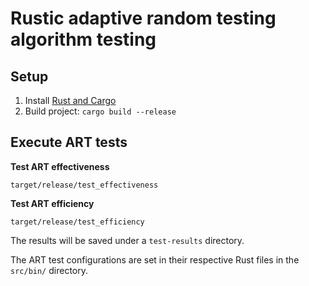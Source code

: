 # Rustic adaptive random testing algorithm testing

## Setup 

1. Install [Rust and Cargo](https://doc.rust-lang.org/cargo/getting-started/installation.html)
2. Build project: `cargo build --release`

## Execute ART tests

**Test ART effectiveness** 

```
target/release/test_effectiveness
```

**Test ART efficiency** 

```
target/release/test_efficiency
```

The results will be saved under a `test-results` directory.

The ART test configurations are set in their respective Rust files in the `src/bin/` directory.

